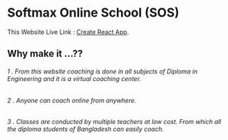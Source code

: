 # Softmax Online School (SOS)

This Website Live Link :  [Create React App](https://sleepy-bohr-3aede1.netlify.app/).

## Why make it ...??

###### 1 . From this website coaching is done in all subjects of Diploma in Engineering and it is a virtual coaching center.
###### 2 . Anyone can coach online from anywhere.
###### 3 . Classes are conducted by multiple teachers at low cost. From which all the diploma students of Bangladesh can easily coach.